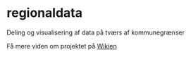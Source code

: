 # regionaldata
Deling og visualisering af data på tværs af kommunegrænser

Få mere viden om projektet på [Wikien](https://github.com/regiongis/regionaldata/wiki)
